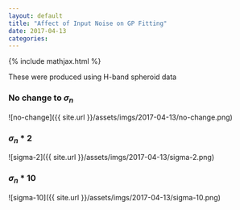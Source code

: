 ```yaml
---
layout: default
title: "Affect of Input Noise on GP Fitting"
date: 2017-04-13
categories:
---
```


{% include mathjax.html  %}

These were produced using H-band spheroid data

### No change to $\sigma_n$

![no-change]({{ site.url }}/assets/imgs/2017-04-13/no-change.png)

### $\sigma_n*2$

![sigma-2]({{ site.url }}/assets/imgs/2017-04-13/sigma-2.png)

### $\sigma_n*10$

![sigma-10]({{ site.url }}/assets/imgs/2017-04-13/sigma-10.png)